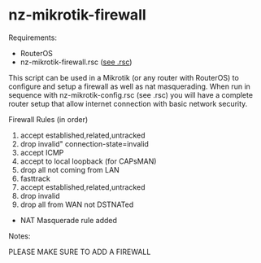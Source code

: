 # nz-mikrotik-firewall

Requirements:

- RouterOS
- nz-mikrotik-firewall.rsc ([see .rsc](https://github.com/IMAG0D/Toolbox/tree/main/.rsc))

This script can be used in a Mikrotik (or any router with RouterOS) to configure and setup a firewall as well as nat masquerading. When run in sequence with nz-mikrotik-config.rsc (see .rsc) you will have a complete router setup that allow internet connection with basic network security.

Firewall Rules (in order)

1. accept established,related,untracked
2. drop invalid" connection-state=invalid
3. accept ICMP
4. accept to local loopback (for CAPsMAN)
5. drop all not coming from LAN
6. fasttrack
7. accept established,related,untracked
8. drop invalid
9. drop all from WAN not DSTNATed

- NAT Masquerade rule added

Notes:

PLEASE MAKE SURE TO ADD A FIREWALL